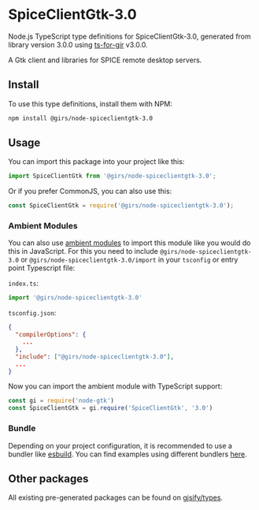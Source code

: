 
# SpiceClientGtk-3.0

Node.js TypeScript type definitions for SpiceClientGtk-3.0, generated from library version 3.0.0 using [ts-for-gir](https://github.com/gjsify/ts-for-gir) v3.0.0.

A Gtk client and libraries for SPICE remote desktop servers.

## Install

To use this type definitions, install them with NPM:
```bash
npm install @girs/node-spiceclientgtk-3.0
```

## Usage

You can import this package into your project like this:
```ts
import SpiceClientGtk from '@girs/node-spiceclientgtk-3.0';
```

Or if you prefer CommonJS, you can also use this:
```ts
const SpiceClientGtk = require('@girs/node-spiceclientgtk-3.0');
```

### Ambient Modules

You can also use [ambient modules](https://github.com/gjsify/ts-for-gir/tree/main/packages/cli#ambient-modules) to import this module like you would do this in JavaScript.
For this you need to include `@girs/node-spiceclientgtk-3.0` or `@girs/node-spiceclientgtk-3.0/import` in your `tsconfig` or entry point Typescript file:

`index.ts`:
```ts
import '@girs/node-spiceclientgtk-3.0'
```

`tsconfig.json`:
```json
{
  "compilerOptions": {
    ...
  },
  "include": ["@girs/node-spiceclientgtk-3.0"],
  ...
}
```

Now you can import the ambient module with TypeScript support: 

```ts
const gi = require('node-gtk')
const SpiceClientGtk = gi.require('SpiceClientGtk', '3.0')
```


### Bundle

Depending on your project configuration, it is recommended to use a bundler like [esbuild](https://esbuild.github.io/). You can find examples using different bundlers [here](https://github.com/gjsify/ts-for-gir/tree/main/examples).

## Other packages

All existing pre-generated packages can be found on [gjsify/types](https://github.com/gjsify/types).

